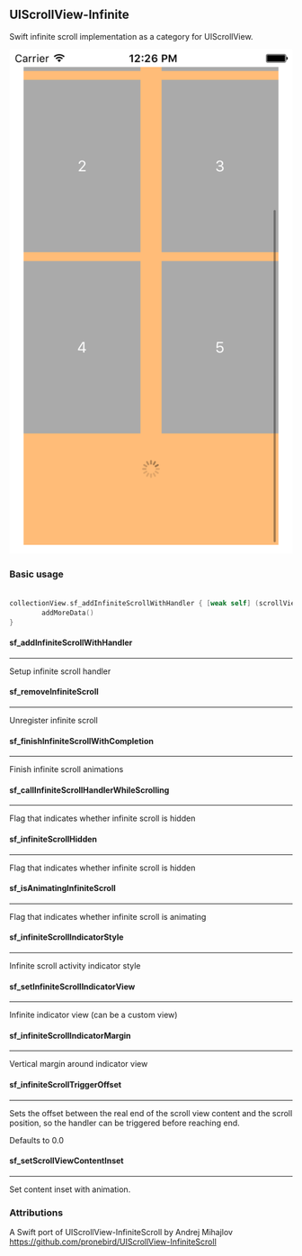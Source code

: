 ## UIScrollView-Infinite

Swift infinite scroll implementation as a category for UIScrollView.

![preview](/Assets/sc1.png?raw=true "UIScrollView-Infinite with UICollectionView")

### Basic usage

```swift

collectionView.sf_addInfiniteScrollWithHandler { [weak self] (scrollView) -> Void in
		addMoreData()
}

```

#### sf_addInfiniteScrollWithHandler
***
Setup infinite scroll handler

#### sf_removeInfiniteScroll
***
Unregister infinite scroll

#### sf_finishInfiniteScrollWithCompletion
***
Finish infinite scroll animations

#### sf_callInfiniteScrollHandlerWhileScrolling
***
Flag that indicates whether infinite scroll is hidden

#### sf_infiniteScrollHidden
***
Flag that indicates whether infinite scroll is hidden

#### sf_isAnimatingInfiniteScroll
***
Flag that indicates whether infinite scroll is animating

#### sf_infiniteScrollIndicatorStyle
***
Infinite scroll activity indicator style

#### sf_setInfiniteScrollIndicatorView
***
Infinite indicator view (can be a custom view)

#### sf_infiniteScrollIndicatorMargin
***
Vertical margin around indicator view

#### sf_infiniteScrollTriggerOffset
***
Sets the offset between the real end of the scroll view content and the scroll position, so the handler can be triggered before reaching end.

Defaults to 0.0

#### sf_setScrollViewContentInset
***
Set content inset with animation.

### Attributions

A Swift port of UIScrollView-InfiniteScroll by Andrej Mihajlov
https://github.com/pronebird/UIScrollView-InfiniteScroll

